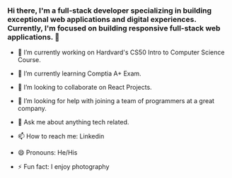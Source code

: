 ### Hi there, I'm a full-stack developer specializing in building exceptional web applications and digital experiences. Currently, I'm focused on building responsive full-stack web applications. 👋

- 🔭 I’m currently working on Hardvard's CS50 Intro to Computer Science Course.

- 🌱 I’m currently learning Comptia A+ Exam.

- 👯 I’m looking to collaborate on React Projects.

- 🤔 I’m looking for help with joining a team of programmers at a great company.

- 💬 Ask me about anything tech related.

- 📫 How to reach me: Linkedin

- 😄 Pronouns: He/His

- ⚡ Fun fact: I enjoy photography

